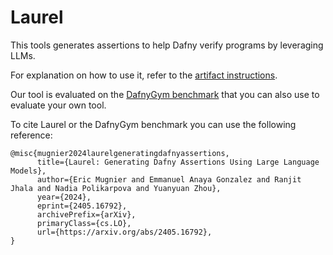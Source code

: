 # Laurel

This tools generates assertions to help Dafny verify programs by leveraging LLMs.

For explanation on how to use it, refer to the [artifact instructions](artifact.md).

Our tool is evaluated on the [DafnyGym benchmark](DafnyGym) that you can also use to evaluate your own tool.

To cite Laurel or the DafnyGym benchmark you can use the following reference:
```
@misc{mugnier2024laurelgeneratingdafnyassertions,
      title={Laurel: Generating Dafny Assertions Using Large Language Models},
      author={Eric Mugnier and Emmanuel Anaya Gonzalez and Ranjit Jhala and Nadia Polikarpova and Yuanyuan Zhou},
      year={2024},
      eprint={2405.16792},
      archivePrefix={arXiv},
      primaryClass={cs.LO},
      url={https://arxiv.org/abs/2405.16792},
}
```
